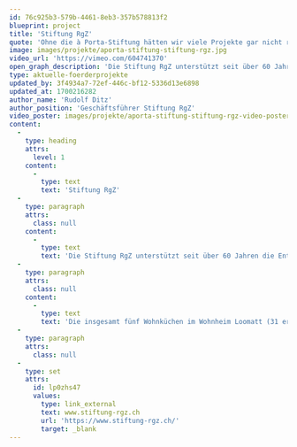 ```yaml
---
id: 76c925b3-579b-4461-8eb3-357b578813f2
blueprint: project
title: 'Stiftung RgZ'
quote: 'Ohne die à Porta-Stiftung hätten wir viele Projekte gar nicht realisieren können. Sie unterstützt uns schon seit 1996.'
image: images/projekte/aporta-stiftung-stiftung-rgz.jpg
video_url: 'https://vimeo.com/604741370'
open_graph_description: 'Die Stiftung RgZ unterstützt seit über 60 Jahren die Entwicklung, Lebensgestaltung und soziale Integration von Menschen mit Bewegungsauffälligkeiten, Entwicklungsbeeinträchtigungen, geistiger oder mehrfacher Behinderung, ungeachtet des Schweregrades. Rund 280 Mitarbeitende fördern und betreuen jährlich mehr als 2700 Kinder, Jugendliche und Erwachsene in verschiedenen heil- und sozialpädagogischen Einrichtungen, geschützten Werkstätten, betreuten Wohnungen sowie einem Wohnheim für Erwachsene. Die Stiftung RGZ ist eine politisch und konfessionell neutrale Organisation.'
type: aktuelle-foerderprojekte
updated_by: 3f4934a7-72ef-446c-bf12-5336d13e6898
updated_at: 1700216282
author_name: 'Rudolf Ditz'
author_position: 'Geschäftsführer Stiftung RgZ'
video_poster: images/projekte/aporta-stiftung-stiftung-rgz-video-poster.jpg
content:
  -
    type: heading
    attrs:
      level: 1
    content:
      -
        type: text
        text: 'Stiftung RgZ'
  -
    type: paragraph
    attrs:
      class: null
    content:
      -
        type: text
        text: 'Die Stiftung RgZ unterstützt seit über 60 Jahren die Entwicklung, Lebensgestaltung und soziale Integration von Menschen mit Bewegungsauffälligkeiten, Entwicklungsbeeinträchtigungen, geistiger oder mehrfacher Behinderung, ungeachtet des Schweregrades. Rund 280 Mitarbeitende fördern und betreuen jährlich mehr als 2700 Kinder, Jugendliche und Erwachsene in verschiedenen heil- und sozialpädagogischen Einrichtungen, geschützten Werkstätten, betreuten Wohnungen sowie einem Wohnheim für Erwachsene. Die Stiftung RGZ ist eine politisch und konfessionell neutrale Organisation.'
  -
    type: paragraph
    attrs:
      class: null
    content:
      -
        type: text
        text: 'Die insgesamt fünf Wohnküchen im Wohnheim Loomatt (31 erwachsene Bewohnerinnen und Bewohner) waren seit Jahren in Betrieb, dabei starker Abnutzung ausgesetzt und genügten den aktuellen Anforderungen, insbesondere bezüglich Barrierefreiheit, nicht mehr. Die Dr. Stephan à Porta-Stiftung leistete einen Beitrag an den Ersatz dieser Küchen.'
  -
    type: paragraph
    attrs:
      class: null
  -
    type: set
    attrs:
      id: lp0zhs47
      values:
        type: link_external
        text: www.stiftung-rgz.ch
        url: 'https://www.stiftung-rgz.ch/'
        target: _blank
---
```

